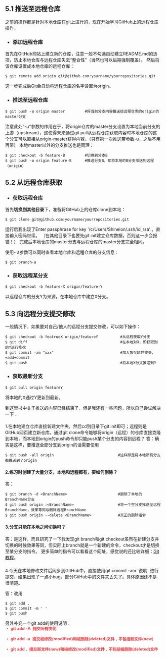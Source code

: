 ## 5.1 推送至远程仓库  
之前的操作都是针对本地仓库在git上进行的，现在开始学习GitHub上的远程仓库操作。

* ### 添加远程仓库
首先在GitHub网站上建立新的仓库，注意一般不勾选自动建立README.md的选项，防止本地仓库与远程仓库失去“整合性”（当然也可以后期强制覆盖）。
然后将该仓库设置成本地仓库的远程仓库：

```{.python .input .Bash}
$ git remote add origin git@github.com:yourname/yourrepositories.git
```

这一步完成后Git会自动将远程仓库的名字设置为origin。

* ### 推送至远程仓库

```{.python .input .Bash}
$ git push -u origin master         #将当前分支内容推送给远程仓库的origin的master分支
```

注意此处“-u”参数的作用在于，将origin仓库的master分支设置为本地当前分支的上游（upstream），这使得未来通过git
pull从远程仓库获取内容时本地仓库的这个分支可以直接从origin-master获得内容。（只有第一次推送带参数-u，之后不用再带）
本地master以外的分支推送也是同理：

```{.python .input .Bash}
$ git checkout -b feature-B         #切换到分支B
$ git push -u origin feature-B      #推送分支B，即将本地的B分支推送到远程（origin）
```

## 5.2 从远程仓库获取
* ### 获取远程仓库
首先**切换到其他目录**下，准备将GitHub上的仓库clone到本地：

```{.python .input .Bash}
$ git clone git@github.com:yourname/yourrepositories.git
```

运行后我出现了Enter passphrase for key '/c/Users/Shinelon/.ssh/id_rsa':，直接输入密码继续。
（在其他目录下也要先git init建立仓库数据，否则这一步会报错！）
完成后本地仓库的master分支与远程仓库的master分支完全相同。

使用-
a参数可以同时查看本地仓库和远程仓库的分支信息：

```{.python .input .Bash}
$ git branch-a
```

* ### 获取远程某分支

```{.python .input .Bash}
$ git checkout -b feature-X origin/feature-Y
```

以远程仓库的分支Y为来源，在本地仓库中建立X分支。

## 5.3 向远程分支提交修改
一般情况下，如果要对自己/他人的远程分支提交修改，可以如下操作：

```{.python .input .Bash}
$ git checkout -b featrueX origin/featureY          #从远程获取Y分支
$ git diff                                          #在本地对X，即获取到的Y进行修改
$ git commit -am "xxx"                              #加入暂存区并提交，=add+commit
$ git push                                          #将本地X分支推送到Y
```

* ### 获取最新分支

```{.python .input .Bash}
$ git pull origin featureY
```

将本地的X通过Y更新到最新。

到这里书中关于推送的内容已经结束了，但是我还有一些问题，所以自己尝试解决一下：

####
1.在本地建立仓库直接新建文件夹，然后cd到目录下git init即可；远程则是GitHub网页建立新仓库。通过git
clone命令能够将origin（远程）的仓库直接克隆到本地，而本地到origin的push命令却只能push某个分支的内容到远程？
答：确实是这样，要推送全部分支到origin的话需要使用

```{.python .input .Bash}
$ git push -all origin                             #这样即是将本地所有分支都推送到了origin
```

#### 2.练习时创建了大量分支，本地和远程都有，要如何删除？

答：

```{.python .input .Bash}
$ git branch -d <BranchName>                       #删除了本地的BranchName分支
$ git push origin :<BranchName>                    #将一个空分支推送至远程BranchName，效果等同与删除远程BranchName
$ git push origin --delete <BranchName>            #真正的删除指令
```

#### 3.分支只能在本地之间切换吗？

答：是这样，而且研究了一下我发现git branch和git
checkout虽然在新建分支并切换的时候效果等同，但实际上branch就是一个新建的命令，checkout才是切换至某分支的指令。
更多简单的指令可以看看这个网址，感觉说的还比较详细：[Git教程](https://www.yiibai.com/git/git_push.html)。
###
4.今天在本地修改文件后同步到GitHub中，直接使用git commit -am '说明'
进行提交，结果出现了一点小bug，部分GitHub中的文件夹丢失了。具体原因还不是很清楚。

答：改用

```{.python .input .Bash}
$ git add .
$ git commit -m ' '
$ git push
```

另外补充一个git add的使用说明：![](gitadd.png)
